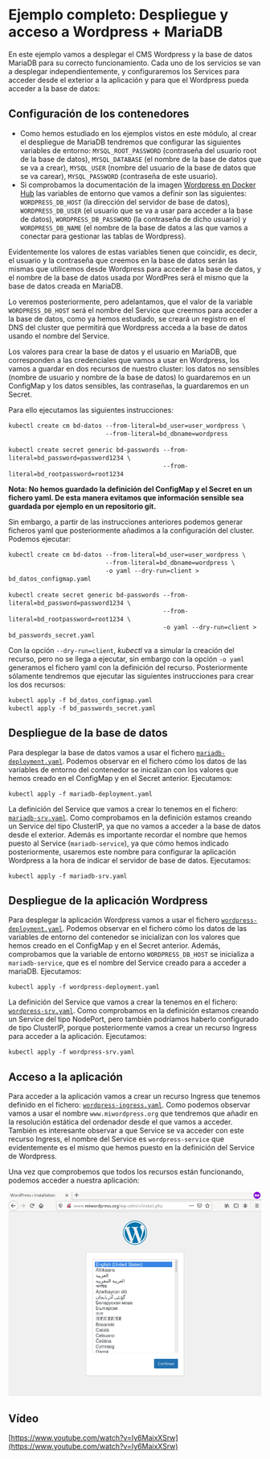 # Ejemplo completo: Despliegue y acceso a Wordpress + MariaDB

En este ejemplo vamos a desplegar el CMS Wordpress y la base de datos MariaDB para su correcto funcionamiento. Cada uno de los servicios se van a desplegar independientemente, y configuraremos los Services para acceder desde el exterior a la aplicación y para que el Wordpress pueda acceder a la base de datos:

## Configuración de los contenedores

* Como hemos estudiado en los ejemplos vistos en este módulo, al crear el despliegue de MariaDB tendremos que configurar las siguientes variables de entorno: `MYSQL_ROOT_PASSWORD` (contraseña del usuario root de la base de datos), `MYSQL_DATABASE` (el nombre de la base de datos que se va a crear), `MYSQL_USER` (nombre del usuario de la base de datos que se va carear), `MYSQL_PASSWORD` (contraseña de este usuario).
* Si comprobamos la documentación de la imagen [Wordpress en Docker Hub](https://hub.docker.com/_/wordpress) las variables de entorno que vamos a definir son las siguientes: `WORDPRESS_DB_HOST` (la dirección del servidor de base de datos), `WORDPRESS_DB_USER` (el usuario que se va a usar para acceder a la base de datos), `WORDPRESS_DB_PASSWORD` (la contraseña de dicho usuario) y `WORDPRESS_DB_NAME` (el nombre de la base de datos a las que vamos a conectar para gestionar las tablas de Wordpress).

Evidentemente los valores de estas variables tienen que coincidir, es decir, el usuario y la contraseña que creemos en la base de datos serán las mismas que utilicemos desde Wordpress para acceder a la base de datos, y el nombre de la base de datos usada por WordPres será el mismo que la base de datos creada en MariaDB.

Lo veremos posteriormente, pero adelantamos, que el valor de la variable `WORDPRESS_DB_HOST` será el nombre del Service que creemos para acceder a la base de datos, como ya hemos estudiado, se creará un registro en el DNS del cluster que permitirá que Wordpress acceda a la base de datos usando el nombre del Service.

Los valores para crear la base de datos y el usuario en MariaDB, que corresponden a las credenciales que vamos a usar en Wordpress, los vamos a guardar en dos recursos de nuestro cluster: los datos no sensibles (nombre de usuario y nombre de la base de datos) lo guardaremos en un ConfigMap y los datos sensibles, las contraseñas, la guardaremos en un Secret.

Para ello ejecutamos las siguientes instrucciones:


    kubectl create cm bd-datos --from-literal=bd_user=user_wordpress \
                               --from-literal=bd_dbname=wordpress

    kubectl create secret generic bd-passwords --from-literal=bd_password=password1234 \
                                               --from-literal=bd_rootpassword=root1234

**Nota: No hemos guardado la definición del ConfigMap y el Secret en un fichero yaml. De esta manera evitamos que información sensible sea guardada por ejemplo en un repositorio git.** 

Sin embargo, a partir de las instrucciones anteriores podemos generar ficheros yaml que posteriormente añadimos a la configuración del cluster. Podemos ejecutar:

    kubectl create cm bd-datos --from-literal=bd_user=user_wordpress \
                               --from-literal=bd_dbname=wordpress \
                               -o yaml --dry-run=client > bd_datos_configmap.yaml

    kubectl create secret generic bd-passwords --from-literal=bd_password=password1234 \
                                               --from-literal=bd_rootpassword=root1234 \
                                               -o yaml --dry-run=client > bd_passwords_secret.yaml

Con la opción `--dry-run=client`, *kubectl* va a simular la creación del recurso, pero no se llega a ejecutar, sin embargo con la opción `-o yaml` generamos el fichero yaml con la definición del recurso. Posteriormente sólamente tendremos que ejecutar las siguientes instrucciones para crear los dos recursos:

    kubectl apply -f bd_datos_configmap.yaml
    kubectl apply -f bd_passwords_secret.yaml

## Despliegue de la base de datos

Para desplegar la base de datos vamos a usar el fichero [`mariadb-deployment.yaml`](files/wordpress/mariadb-deployment.yaml). Podemos observar en el fichero cómo los datos de las variables de entorno del contenedor se inicalizan con los valores que hemos creado en el ConfigMap y en el Secret anterior. Ejecutamos:

    kubectl apply -f mariadb-deployment.yaml

La definición del Service que vamos a crear lo tenemos en el fichero: [`mariadb-srv.yaml`](files/wordpress/mariadb-srv.yaml). Como comprobamos en la definición estamos creando un Service del tipo ClusterIP, ya que no vamos a acceder a la base de datos desde el exterior. Además es importante recordar el nombre que hemos puesto al Service (`mariadb-service`), ya que cómo hemos indicado posteriormente, usaremos este nombre para configurar la aplicación Wordpress a la hora de indicar el servidor de base de datos. Ejecutamos:

    kubectl apply -f mariadb-srv.yaml

## Despliegue de la aplicación Wordpress

Para desplegar la aplicación Wordpress vamos a usar el fichero [`wordpress-deployment.yaml`](files/wordpress/wordpress-deployment.yaml). Podemos observar en el fichero cómo los datos de las variables de entorno del contenedor se inicializan con los valores que hemos creado en el ConfigMap y en el Secret anterior. Además, comprobamos que la variable de entorno `WORDPRESS_DB_HOST` se inicializa a `mariadb-service`, que es el nombre del Service creado para a acceder a mariaDB. Ejecutamos:

    kubectl apply -f wordpress-deployment.yaml

La definición del Service que vamos a crear la tenemos en el fichero: [`wordpress-srv.yaml`](files/wordpress/wordpress-srv.yaml). Como comprobamos en la definición estamos creando un Service del tipo NodePort, pero también podríamos haberlo configurado de tipo ClusterIP, porque posteriormente vamos a crear un recurso Ingress para acceder a la aplicación. Ejecutamos:

    kubectl apply -f wordpress-srv.yaml

## Acceso a la aplicación

Para acceder a la aplicación vamos a crear un recurso Ingress que tenemos definido en el fichero: [`wordpress-ingress.yaml`](files/wordpress/wordpress-ingress.yaml). Como podemos observar vamos a usar el nombre `www.miwordpress.org` que tendremos que añadir en la resolución estática del ordenador desde el que vamos a acceder. También es interesante observar a que Service se va acceder con este recurso Ingress, el nombre del Service es `wordpress-service` que evidentemente es el mismo que hemos puesto en la definición del Service de Wordpress.

Una vez que comprobemos que todos los recursos están funcionando, podemos acceder a nuestra aplicación:

![wordpress](img/wordpress.png)

## Vídeo

[https://www.youtube.com/watch?v=Iy6MaixXSrw](https://www.youtube.com/watch?v=Iy6MaixXSrw)
